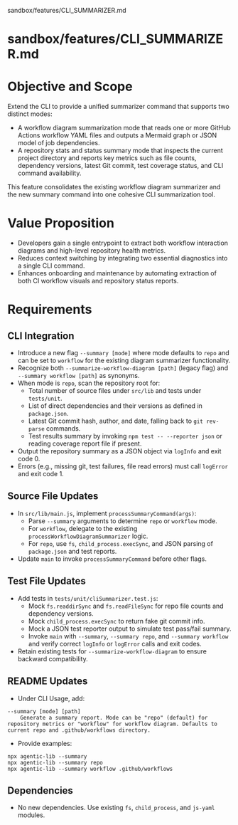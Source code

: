 sandbox/features/CLI_SUMMARIZER.md
# sandbox/features/CLI_SUMMARIZER.md
# Objective and Scope

Extend the CLI to provide a unified summarizer command that supports two distinct modes:

- A workflow diagram summarization mode that reads one or more GitHub Actions workflow YAML files and outputs a Mermaid graph or JSON model of job dependencies.
- A repository stats and status summary mode that inspects the current project directory and reports key metrics such as file counts, dependency versions, latest Git commit, test coverage status, and CLI command availability.

This feature consolidates the existing workflow diagram summarizer and the new summary command into one cohesive CLI summarization tool.

# Value Proposition

- Developers gain a single entrypoint to extract both workflow interaction diagrams and high-level repository health metrics.
- Reduces context switching by integrating two essential diagnostics into a single CLI command.
- Enhances onboarding and maintenance by automating extraction of both CI workflow visuals and repository status reports.

# Requirements

## CLI Integration

- Introduce a new flag `--summary [mode]` where mode defaults to `repo` and can be set to `workflow` for the existing diagram summarizer functionality.
- Recognize both `--summarize-workflow-diagram [path]` (legacy flag) and `--summary workflow [path]` as synonyms.
- When mode is `repo`, scan the repository root for:
  - Total number of source files under `src/lib` and tests under `tests/unit`.
  - List of direct dependencies and their versions as defined in `package.json`.
  - Latest Git commit hash, author, and date, falling back to `git rev-parse` commands.
  - Test results summary by invoking `npm test -- --reporter json` or reading coverage report file if present.
- Output the repository summary as a JSON object via `logInfo` and exit code 0.
- Errors (e.g., missing git, test failures, file read errors) must call `logError` and exit code 1.

## Source File Updates

- In `src/lib/main.js`, implement `processSummaryCommand(args)`:
  - Parse `--summary` arguments to determine `repo` or `workflow` mode.
  - For `workflow`, delegate to the existing `processWorkflowDiagramSummarizer` logic.
  - For `repo`, use `fs`, `child_process.execSync`, and JSON parsing of `package.json` and test reports.
- Update `main` to invoke `processSummaryCommand` before other flags.

## Test File Updates

- Add tests in `tests/unit/cliSummarizer.test.js`:
  - Mock `fs.readdirSync` and `fs.readFileSync` for repo file counts and dependency versions.
  - Mock `child_process.execSync` to return fake git commit info.
  - Mock a JSON test reporter output to simulate test pass/fail summary.
  - Invoke `main` with `--summary`, `--summary repo`, and `--summary workflow` and verify correct `logInfo` or `logError` calls and exit codes.
- Retain existing tests for `--summarize-workflow-diagram` to ensure backward compatibility.

## README Updates

- Under CLI Usage, add:
```
--summary [mode] [path]
    Generate a summary report. Mode can be "repo" (default) for repository metrics or "workflow" for workflow diagram. Defaults to current repo and .github/workflows directory.
```
- Provide examples:
```
npx agentic-lib --summary
npx agentic-lib --summary repo
npx agentic-lib --summary workflow .github/workflows
```

## Dependencies

- No new dependencies. Use existing `fs`, `child_process`, and `js-yaml` modules.

